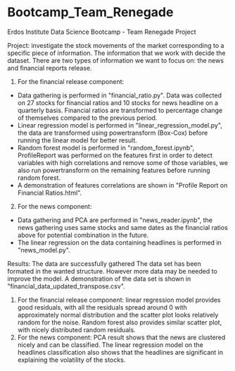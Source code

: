 # Bootcamp_Team_Renegade
Erdos Institute Data Science Bootcamp - Team Renegade Project

Project: investigate the stock movements of the market corresponding to a specific piece of information.
The information that we work with decide the dataset. There are two types of information we want to focus on: the news and financial reports release.

1. For the financial release component: 
- Data gathering is performed in "financial_ratio.py". Data was collected on 27 stocks for financial ratios and 10 stocks for news headline on a quarterly basis. Financial ratios are transformed to percentage change of themselves compared to the previous period.
- Linear regression model is performed in "linear_regression_model.py", the data are transformed using powertransform (Box-Cox) before running the linear model for better result.
- Random forest model is performed in "random_forest.ipynb", ProfileReport was performed on the features first in order to detect variables with high correlations and remove some of those variables, we also run powertransform on the remaining features before running random forest.
- A demonstration of features correlations are shown in "Profile Report on Financial Ratios.html".

2. For the news component:
- Data gathering and PCA are performed in "news_reader.ipynb", the news gathering uses same stocks and same dates as the financial ratios above for potential combination in the future.
- The linear regression on the data containing headlines is performed in "news_model.py".

Results:
The data are successfully gathered The data set has been formated in the wanted structure. However more data may be needed to improve the model. A demonstration of the data set is shown in "financial_data_updated_transpose.csv".
1. For the financial release component: linear regression model provides good residuals, with all the residuals spread around 0 with approximately normal distribution and the scatter plot looks relatively random for the noise. Random forest also provides similar scatter plot, with nicely distributed random residuals.
2. For the news component: PCA result shows that the news are clustered nicely and can be classified. The linear regression model on the headlines classification also shows that the headlines are significant in explaining the volatility of the stocks.
